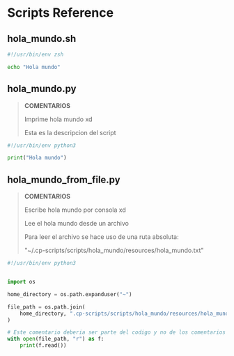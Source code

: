 # Scripts Reference

## hola_mundo.sh

```sh
#!/usr/bin/env zsh

echo "Hola mundo"
```

## hola_mundo.py

> **COMENTARIOS**
>
> Imprime hola mundo xd
>
> Esta es la descripcion del script

```python
#!/usr/bin/env python3

print("Hola mundo")
```

## hola_mundo_from_file.py

> **COMENTARIOS**
>
> Escribe hola mundo por consola xd
>
> Lee el hola mundo desde un archivo
>
> Para leer el archivo se hace uso de una ruta absoluta:
>
> "~/.cp-scripts/scripts/hola_mundo/resources/hola_mundo.txt"

```python
#!/usr/bin/env python3


import os

home_directory = os.path.expanduser("~")

file_path = os.path.join(
    home_directory, ".cp-scripts/scripts/hola_mundo/resources/hola_mundo.txt"
)

# Este comentario deberia ser parte del codigo y no de los comentarios
with open(file_path, "r") as f:
    print(f.read())
```

